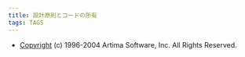 ```yaml
---
title: 設計原則とコードの所有
tags: TAGS
---
```


* [Copyright](http://www.artima.com/copyright.html) (c) 1996-2004 Artima Software, Inc. All Rights Reserved.
